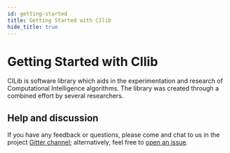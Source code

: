 ```yaml
---
id: getting-started
title: Getting Started with CIlib
hide_title: true
---
```


# Getting Started with CIlib

CILib is software library which aids in the experimentation and research of Computational Intelligence algorithms.
The library was created through a combined effort by several researchers.

<!-- ## Principled design -->

<!-- Pure functions operate only the passed in function parameters and return a value. -->
<!-- Given the same set of function parameters, the same result from the function is expected and is known as _referential transparency_. -->
<!-- It is very important to ensure that the library code is pure: it reduces complexity. -->
<!-- Due to pure functions only returning values, it allows for the controlling of effects. -->
<!-- Effects are actions that a program perfroms to achieve a goal. -->
<!-- One of the primary effects managed by CIlib is the effect of randomness applied to other values. -->
<!-- As a consequence of this, and other aspects, CILib makes an active effort to address the following: -->

<!-- - **Correctness**: All algorithmic components should be correct and operate as intened, doing nothing more. -->
<!--   Peer-review is hugely valuable, providing confidence that the implementations are correct and sound. -->
<!-- - **Type safety**: The use of types is a fantastic way to ensure that a program cannot represent invalid states. -->
<!--   This removes a huge set of potential errors and ensures greater confidence, as the compiler is always double-checking the code.q -->
<!-- - **Reproducibility**: The abiltity to reproduce the work of another researcher is a fundamental part of the scientific method. -->
<!--   With effects such as randomness applied to algorithms, reproducing results becomes much, much more difficult. -->
<!--   It is, therefore, required that CILib be able to provide the perfect replication of experimental work. -->

<!-- With all this in mind, we can think of CILib as a platform that allows us to build a project by combining a number of components that are reinforced by type safety to ensure correctness, whilst allowing for easily reproduced results. -->

<!--
## Basic example
-->

## Help and discussion

If you have any feedback or questions, please come and chat to us in the project [Gitter channel](https://gitter.im/ciren/cilib); alternatively, feel free to [open an issue](https://github.com/ciren/cilib/issues/new/choose).

